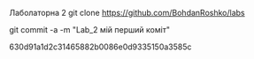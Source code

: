 Лаболаторна 2
git clone https://github.com/BohdanRoshko/labs

git commit -a -m "Lab_2 мій перший коміт"

630d91a1d2c31465882b0086e0d9335150a3585c